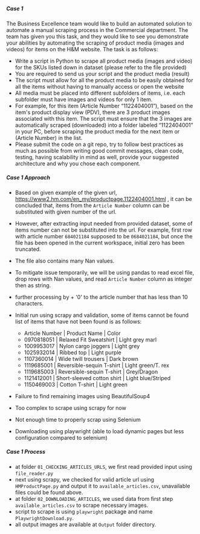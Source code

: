##### Case 1
The Business Excellence team would like to build an automated solution to automate a manual
scraping process in the Commercial department. The team has given you this task, and they
would like to see you demonstrate your abilities by automating the scraping of product media
(images and videos) for items on the H&M website.
The task is as follows:
- Write a script in Python to scrape all product media (images and video) for the SKUs
listed down in dataset (please refer to the file provided)
- You are required to send us your script and the product media (result)
- The script must allow for all the product media to be easily obtained for all the items
without having to manually access or open the website
- All media must be placed into different subfolders of items, i.e. each subfolder must
have images and videos for only 1 item.
- For example, for this item (Article Number “1122404001”), based on the item's product
display view (PDV), there are 3 product images associated with this item. The script must
ensure that the 3 images are automatically scraped (downloaded) into a folder labeled
“1122404001” in your PC, before scraping the product media for the next item or
(Article Number) in the list.
- Please submit the code on a git repo, try to follow best practices as much as possible
from writing good commit messages, clean code, testing, having scalability in mind as
well, provide your suggested architecture and why you chose each component.

##### Case 1 Approach
- Based on given example of the given url, https://www2.hm.com/en_my/productpage.1122404001.html , it can be concluded that, items from the `Article Number` column can be substituted with given number of the url.
- However, after extracting input needed from provided dataset, some of items number can not be substituted into the url. For example, first row with article number `684021184` supposed to be `0684021184`, but once the file has been opened in the current workspace, initial zero has been truncated.
- The file also contains many Nan values.
- To mitigate issue temporarily, we will be using pandas to read excel file, drop rows with Nan values, and read `Article Number` column as integer then as string.

- further processing by + '0' to the article number that has less than 10 characters.

- Initial run using scrapy and validation, some of items cannot be found list of items that have not been found is as follows:
    - Article Number | Product Name | Color
    - 0970818051 | Relaxed Fit Sweatshirt | Light grey marl
    - 1009953017 | Nylon cargo joggers | Light grey
    - 1025932014 | Ribbed top | Light purple
    - 1107360014 | Wide twill trousers | Dark brown
    - 1119685001 | Reversible-sequin T-shirt | Light green/T. rex
    - 1119685003 | Reversible-sequin T-shirt | Grey/Dragon
    - 1121412001 | Short-sleeved cotton shirt | Light blue/Striped
    - 1150469003 | Cotton T-shirt | Light green

- Failure to find remaining images using BeautifulSoup4
- Too complex to scrape using scrapy for now
- Not enough time to properly scrap using Selenium
- Downloading using playwright (able to load dynamic pages but less configuration compared to selenium)

##### Case 1 Process

- at folder `01_CHECKING_ARTICLES_URLS`, we first read provided input using `file_reader.py`
- next using scrapy, we checked for valid article url using `HMProductPage.py`  and output it to `available_articles.csv`, unavailable files could be found above.
- at folder `02_DOWNLOADING_ARTICLES`, we used data from first step `available_articles.csv` to scrape necessary images.
- script to scrape is using `playwright` package and name `PlaywrightDownload.py`.
- all output images are available at `Output` folder directory.